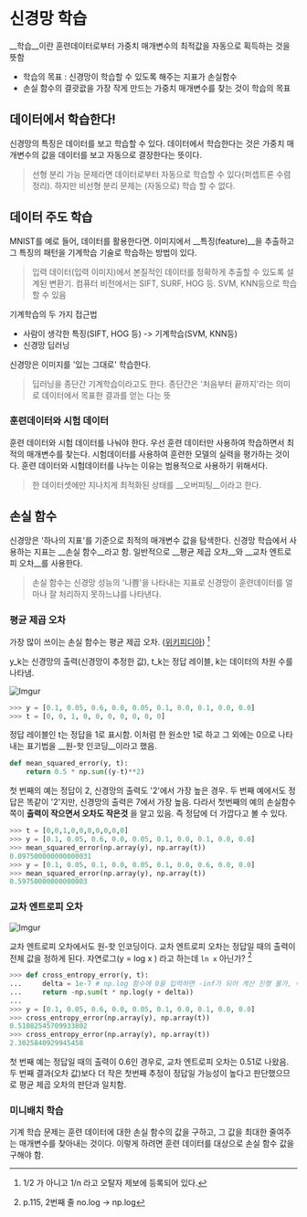 # 신경망 학습

__학습__이란 훈련데이터로부터 가중치 매개변수의 최적값을 자동으로 획득하는 것을 뜻함

- 학습의 목표 : 신경망이 학습할 수 있도록 해주는 지표가 손실함수
- 손실 함수의 결괏괎을 가장 작게 만드는 가중치 매개변수를 찾는 것이 학습의 목표 

## 데이터에서 학습한다!

신경망의 특징은 데이터를 보고 학습할 수 있다. 데이터에서 학습한다는 것은 가중치 매개변수의 값을 데이터를 보고 자동으로 결장한다는 뜻이다.

> 선형 분리 가능 문제라면 데이터로부터 자동으로 학습할 수 있다(퍼셉트론 수렴정리). 하지만 비선형 분리 문제는 (자동으로) 학습 할 수 없다.

## 데이터 주도 학습

MNIST를 예로 들어, 데이터를 활용한다면. 이미지에서 __특징(feature)__을 추출하고 그 특징의 패턴을 기계학습 기술로 학습하는 방법이 있다.

> 입력 데이터(입력 이미지)에서 본질적인 데이터를 정확하게 추출할 수 있도록 설계된 변환기. 컴퓨터 비전에서는 SIFT, SURF, HOG 등. SVM, KNN등으로 학습할 수 있음

기계학습의 두 가지 접근법

- 사람이 생각한 특징(SIFT, HOG 등) -> 기계학습(SVM, KNN등)
- 신경망 딥러닝

신경망은 이미지를 '있는 그대로' 학습한다. 

> 딥러닝을 종단간 기계학습이라고도 한다. 종단간은 '처음부터 끝까지'라는 의미로 데이터에서 목표한 결과를 얻는 다는 뜻

### 훈련데이터와 시험 데이터

훈련 데이터와 시험 데이터를 나눠야 한다. 우선 훈련 데이터만 사용하여 학습하면서 최적의 매개변수를 찾는다. 시험데이터를 사용하여 훈련한 모델의 실력을 평가하는 것이다. 훈련 데이터와 시험데이터를 나누는 이유는 범용적으로 사용하기 위해서다.

> 한 데이터셋에만 지나치게 최적화된 상태를 __오버피팅__이라고 한다.

## 손실 함수

신경망은 '하나의 지표'를 기준으로 최적의 매개변수 값을 탐색한다. 신경망 학습에서 사용하는 지표는 __손실 함수__라고 함. 일반적으로 __평균 제곱 오차__와 __교차 엔트로피 오차__를 사용한다.

> 손실 함수는 신경망 성능의 '나쁨'을 나타내는 지표로 신경망이 훈련데이터를 얼마나 잘 처리하지 못하느냐를 나타낸다.

### 평균 제곱 오차

가장 많이 쓰이는 손실 함수는 평균 제곱 오차.  ([위키피디아](https://en.wikipedia.org/wiki/Mean_squared_error)) [^1]

y_k는 신경망의 출력(신경망이 추정한 값), t_k는 정답 레이블, k는 데이터의 차원 수를 나타냄.

![Imgur](http://i.imgur.com/yrAfh5z.png)

```python
>>> y = [0.1, 0.05, 0.6, 0.0, 0.05, 0.1, 0.0, 0.1, 0.0, 0.0]
>>> t = [0, 0, 1, 0, 0, 0, 0, 0, 0, 0]
```

정답 레이블인  t는 정답을 1로 표시함. 이처럼 한 원소만 1로 하고 그 외에는 0으로 나타내는 표기법을 __원-핫 인코딩__이라고 했음.



```python
def mean_squared_error(y, t):
    return 0.5 * np.sum((y-t)**2)
```

첫 번째의 예는 정답이 2, 신경망의 출력도 '2'에서 가장 높은 경우. 두 번째 예에서도 정답은 똑같이 '2'지만, 신경망의 출력은 7에서 가장 높음. 다라서 첫번째의 예의 손실함수 쪽이 __출력이 작으면서 오차도 작은것__ 을 알고 있음. 즉 정답에 더 가깝다고 볼 수 있다.

```python
>>> t = [0,0,1,0,0,0,0,0,0,0]
>>> y = [0.1, 0.05, 0.6, 0.0, 0.05, 0.1, 0.0, 0.1, 0.0, 0.0]
>>> mean_squared_error(np.array(y), np.array(t))
0.097500000000000031
>>> y = [0.1, 0.05, 0.1, 0.0, 0.05, 0.1, 0.0, 0.6, 0.0, 0.0]
>>> mean_squared_error(np.array(y), np.array(t))
0.59750000000000003
```

### 교차 엔트로피 오차

![Imgur](http://i.imgur.com/JcunQcj.png)

교차 엔트로피 오차에서도 원-핫 인코딩이다. 교차 엔트로피 오차는 정답일 때의 출력이 전체 값을 정하게 된다. 자연로그(y = log x ) 라고 하는데 `ln x` 아닌가? [^2]

```python
>>> def cross_entropy_error(y, t):
...     delta = 1e-7 # np.log 함수에 0을 입력하면 -inf가 되어 계산 진행 불가, 아주 작은 값을 더해 0이 되지 않도록 함
...     return -np.sum(t * np.log(y + delta))
...
>>> y = [0.1, 0.05, 0.6, 0.0, 0.05, 0.1, 0.0, 0.1, 0.0, 0.0]
>>> cross_entropy_error(np.array(y), np.array(t))
0.51082545709933802
>>> cross_entropy_error(np.array(y), np.array(t))
2.3025840929945458
```

첫 번째 예는 정답일 때의 출력이 0.6인 경우로, 교차 엔트로피 오차는 0.51로 나왔음. 두 번째 결과(오차 값)보다 더 작은 첫번째 추정이 정답일 가능성이 높다고 판단했으므로 평균 제곱 오차의 판단과 일치함. 

### 미니배치 학습

기계 학습 문제는 훈련 데이터에 대한 손실 함수의 값을 구하고, 그 값을 최대한 줄여주는 매개변수를 찾아내는 것이다. 이렇게 하려면 훈련 데이터를 대상으로 손실 함수 값을 구해야 함.

[^1]: 1/2 가 아니고 1/n 라고 오탈자 제보에 등록되어 있다.
[^2]: p.115, 2번째 줄 no.log -> np.log 